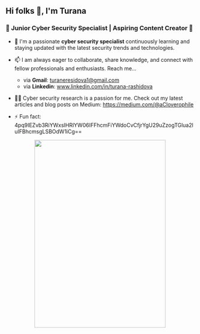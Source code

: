 ## Hi folks 👋, I'm Turana
### 💫 Junior Cyber Security Specialist | Aspiring Content Creator 💫

<!--
**aCloverophile/aCloverophile** is a ✨ _special_ ✨ repository because its `README.md` (this file) appears on your GitHub profile.

Here are some ideas to get you started:
- 🔭 I’m currently working on ...
- 🌱 I’m currently learning ...
- 👯 I’m looking to collaborate on ...
- 🤔 I’m looking for help with ...
- 💬 Ask me about ...
- 📫 How to reach me: ...
- 😄 Pronouns: ...
- ⚡ Fun fact: ...
-->

- 🔭 I'm a passionate **cyber security specialist** continuously learning and staying updated with the latest security trends and technologies.

- 📫 I am always eager to collaborate, share knowledge, and connect with fellow professionals and enthusiasts. Reach me...
   - via **Gmail**: turaneresidova1@gmail.com
   - via **Linkedin**: www.linkedin.com/in/turana-rashidova

- ✍🏻 Cyber security research is a passion for me. Check out my latest articles and blog posts on Medium: https://medium.com/@aCloverophile

- ⚡ Fun fact: 4pq9IEZvb3RiYWxsIHRlYW06IFFhcmFiYWdoCvCfjrYgU29uZzogTGlua2luIFBhcmsgLSBOdW1iCg==

<p align="center">
  <img width="350" height="500" src="https://github.com/aCloverophile/aCloverophile/assets/122263705/fe9149cb-dab4-4a19-9182-45199d12d1db">
</p>
